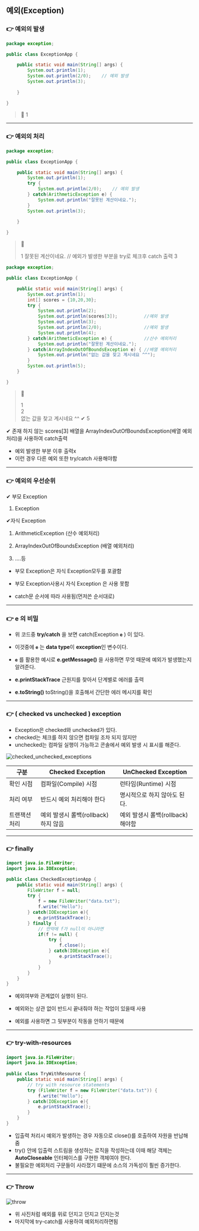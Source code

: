 ## 예외(Exception)



### 👉 예외의 발생

```java
package exception;

public class ExceptionApp {

	public static void main(String[] args) {
		System.out.println(1);
		System.out.println(2/0);	// 예외 발생
		System.out.println(3);
		
	}

}	
```

> 📢 1	

<hr> 



### 👉 예외의 처리

```java
package exception;

public class ExceptionApp {

	public static void main(String[] args) {
		System.out.println(1);
		try {
			System.out.println(2/0);	// 예외 발생
		} catch(ArithmeticException e) {
			System.out.println("잘못된 계산이네요.");
		}
		System.out.println(3);
		
	}

}
```

> 📢	
>
> 1
> 잘못된 계산이네요.						// 예외가 발생한 부분을 try로 체크후 catch 출력
> 3

```java
package exception;

public class ExceptionApp {

	public static void main(String[] args) {
		System.out.println(1);
		int[] scores = {10,20,30};
		try {
			System.out.println(2);
			System.out.println(scores[3]);			//예외 발생
			System.out.println(3);
			System.out.println(2/0);				//예외 발생
			System.out.println(4);
		} catch(ArithmeticException e) {			//산수 예외처리
			System.out.println("잘못된 계산이네요.");
		} catch(ArrayIndexOutOfBoundsException e) {	//배열 예외처리
			System.out.println("없는 값을 찾고 계시네요 ^^");
		}
		System.out.println(5);
	}

}
```

> 📢
>
> 1											 
> 2											
> 없는 값을 찾고 계시네요 ^^ 			   ✔
> 5

✔ 존재 하지 않는 scores[3] 배열을 ArrayIndexOutOfBoundsException(배열 예외처리)을 사용하여 catch출력

* 예외 발생한 부분 이후 출력x 
* 이런 경우 다른 예외 또한 try/catch 사용해야함

<hr>



### 👉 예외의 우선순위

✔ 부모 Exception

1. Exception 	

✔자식 Exception 	 

1. ArithmeticException (산수 예외처리)

2. ArrayIndexOutOfBoundsException (배열 예외처리)

3. ....등

   

* 부모 Exception은 자식 Exception모두를 포괄함

* 부모 Exception사용시 자식 Exception 은 사용 못함
* catch문 순서에 따라 사용됨(먼저쓴 순서대로)

<hr>



### 👉 e 의 비밀

* 위 코드중 **try/catch** 을 보면 catch(Exception **`e`** ) 이 있다. 

* 이것중에 **`e`** 는 **data type**이 **exception**인 변수이다.
* **`e`** 를 활용한 예시로 **e.getMessage()** 을 사용하면 무엇 때문에 예외가 발생했는지 알려준다.
* **e.printStackTrace** 근원지를 찾아서 단계별로 에러를 출력
* **e.toString()** toString()을 호출해서 간단한 에러 메시지를 확인

<hr>



### 👉 ( checked vs unchecked ) exception

* Exception은 checked와 unchecked가 있다. 
* checked는 체크를 하지 않으면 컴파일 조차 되지 않지만  
* unchecked는 컴파일 실행이 가능하고 콘솔에서 예외 발생 시 표시를 해준다.

![checked_unchecked_exceptions](C:\Users\young\Desktop\삼성멀티캠퍼스\잡것\정리\JAVA\checked_unchecked_exceptions.png)

| 구분          | Checked Exception                    | UnChecked Exception               |
| ------------- | ------------------------------------ | --------------------------------- |
| 확인 시점     | 컴파일(Compile) 시점                 | 런타임(Runtime) 시점              |
| 처리 여부     | 반드시 예외 처리해야 한다            | 명시적으로 하지 않아도 된다.      |
| 트랜잭션 처리 | 예외 발생시 롤백(rollback) 하지 않음 | 예외 발생시 롤백(rollback) 해야함 |

<hr>



### 👉 finally

```java
import java.io.FileWriter;
import java.io.IOException;

public class CheckedExceptionApp {
    public static void main(String[] args) {
        FileWriter f = null;
        try {
            f = new FileWriter("data.txt");
            f.write("Hello");
        } catch(IOException e){
            e.printStackTrace();
        } finally {
            // 만약에 f가 null이 아니라면
            if(f != null) {
                try {
                    f.close();
                } catch(IOException e){
                    e.printStackTrace();
                }
            }
        }
    }
}
```

* 예외여부와 관계없이 실행이 된다.

* 예외와는 상관 없이 반드시 끝내줘야 하는 작업이 있을때 사용
* 예외를 사용하면 그 뒷부분이 작동을 안하기 때문에 

<hr>



### 👉 try-with-resources

```java
import java.io.FileWriter;
import java.io.IOException;
 
public class TryWithResource {
    public static void main(String[] args) {
        // try with resource statements
        try (FileWriter f = new FileWriter("data.txt")) {
            f.write("Hello");
        } catch(IOException e){
            e.printStackTrace();
        }
    }
}
```

* 입출력 처리시 예외가 발생하는 경우 자동으로 close()를 호출하여 자원을 반납해줌
* try() 안에 입출력 스트림을 생성하는 로직을 작성하는데 이때 해당 객체는 **AutoCloseable** 인터페이스를 구현한 객체여야 한다.
* 불필요한 예외처리 구문들이 사라졌기 떄문에 소스의 가독성이 훨씬 증가한다.

<hr>



### 👉 Throw

![throw](C:\Users\young\Desktop\삼성멀티캠퍼스\잡것\정리\TIL\JAVA\throw.PNG)

* 위 사진처럼 예외를 위로 던지고 던지고 던지는것
* 마지막에 try-catch를 사용하여 예외처리하면됨















